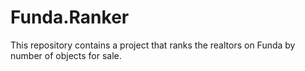 # Funda.Ranker
This repository contains a project that ranks the realtors on Funda by number of objects for sale.
